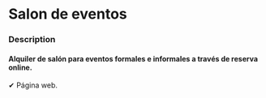 
# Salon de eventos
### Description 

#### Alquiler de salón para eventos formales e informales a través de reserva online.

✔ Página web.
